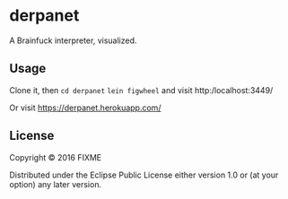 # derpanet

A Brainfuck interpreter, visualized.

## Usage

Clone it, then 
`cd derpanet`
`lein figwheel`
and visit http:/localhost:3449/

Or visit https://derpanet.herokuapp.com/ 
## License

Copyright © 2016 FIXME

Distributed under the Eclipse Public License either version 1.0 or (at
your option) any later version.

